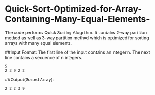 # Quick-Sort-Optimized-for-Array-Containing-Many-Equal-Elements-

The code performs Quick Sorting Alogrithm. It contains 2-way partition method as well as 3-way partition method which is optimized for sorting arrays with many equal elements.

##Input Format:
The first line of the input contains an integer n. The next line contains a sequence of n integers.
```
5
2 3 9 2 2
```

##Output(Sorted Array):
```
2 2 2 3 9
```
